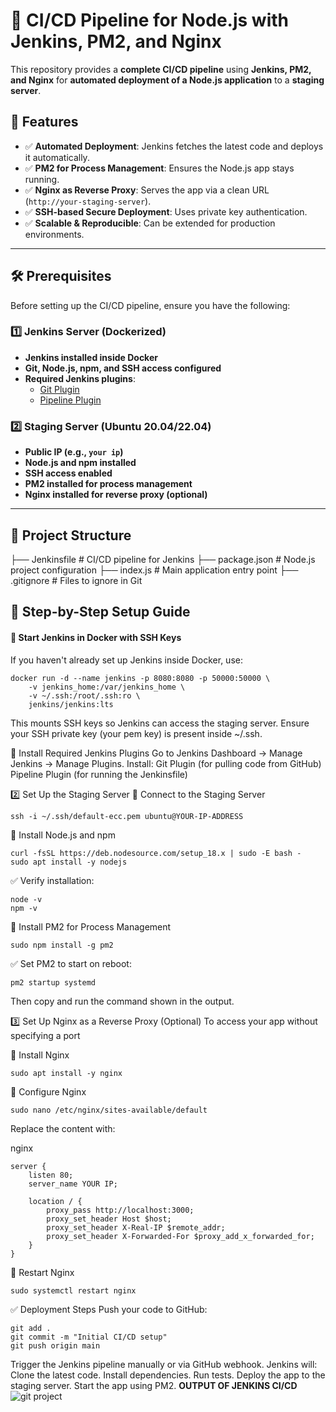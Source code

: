 # 🚀 CI/CD Pipeline for Node.js with Jenkins, PM2, and Nginx  

This repository provides a **complete CI/CD pipeline** using **Jenkins, PM2, and Nginx** for **automated deployment of a Node.js application** to a **staging server**.

## 📌 Features  
- ✅ **Automated Deployment**: Jenkins fetches the latest code and deploys it automatically.  
- ✅ **PM2 for Process Management**: Ensures the Node.js app stays running.  
- ✅ **Nginx as Reverse Proxy**: Serves the app via a clean URL (`http://your-staging-server`).  
- ✅ **SSH-based Secure Deployment**: Uses private key authentication.  
- ✅ **Scalable & Reproducible**: Can be extended for production environments.  

---

## 🛠 Prerequisites  
Before setting up the CI/CD pipeline, ensure you have the following:  

### **1️⃣ Jenkins Server (Dockerized)**
- **Jenkins installed inside Docker**  
- **Git, Node.js, npm, and SSH access configured**  
- **Required Jenkins plugins**:  
  - [Git Plugin](https://plugins.jenkins.io/git/)  
  - [Pipeline Plugin](https://plugins.jenkins.io/workflow-aggregator/)  

### **2️⃣ Staging Server (Ubuntu 20.04/22.04)**
- **Public IP (e.g., `your ip`)**  
- **Node.js and npm installed**  
- **SSH access enabled**  
- **PM2 installed for process management**  
- **Nginx installed for reverse proxy (optional)**  

---

## 📂 Project Structure  
├── Jenkinsfile # CI/CD pipeline for Jenkins 
├── package.json # Node.js project configuration 
├── index.js # Main application entry point 
├── .gitignore # Files to ignore in Git


## 🚀 Step-by-Step Setup Guide 

#### **🔹 Start Jenkins in Docker with SSH Keys**
If you haven't already set up Jenkins inside Docker, use:  
```
docker run -d --name jenkins -p 8080:8080 -p 50000:50000 \
    -v jenkins_home:/var/jenkins_home \
    -v ~/.ssh:/root/.ssh:ro \
    jenkins/jenkins:lts
```
This mounts SSH keys so Jenkins can access the staging server.
Ensure your SSH private key (your pem key) is present inside ~/.ssh.

🔹 Install Required Jenkins Plugins
Go to Jenkins Dashboard → Manage Jenkins → Manage Plugins.
Install:
Git Plugin (for pulling code from GitHub)
Pipeline Plugin (for running the Jenkinsfile)

2️⃣ Set Up the Staging Server
🔹 Connect to the Staging Server
```
ssh -i ~/.ssh/default-ecc.pem ubuntu@YOUR-IP-ADDRESS
```
🔹 Install Node.js and npm
```
curl -fsSL https://deb.nodesource.com/setup_18.x | sudo -E bash -
sudo apt install -y nodejs
```
✅ Verify installation:
```
node -v
npm -v
```

🔹 Install PM2 for Process Management
```
sudo npm install -g pm2
```

✅ Set PM2 to start on reboot:
```
pm2 startup systemd
```
Then copy and run the command shown in the output.

3️⃣ Set Up Nginx as a Reverse Proxy (Optional)
To access your app without specifying a port 

🔹 Install Nginx
```
sudo apt install -y nginx
```
🔹 Configure Nginx
```
sudo nano /etc/nginx/sites-available/default
```
Replace the content with:

nginx
```
server {
    listen 80;
    server_name YOUR IP;

    location / {
        proxy_pass http://localhost:3000;
        proxy_set_header Host $host;
        proxy_set_header X-Real-IP $remote_addr;
        proxy_set_header X-Forwarded-For $proxy_add_x_forwarded_for;
    }
}
```
🔹 Restart Nginx

```
sudo systemctl restart nginx
````
✅ Deployment Steps
Push your code to GitHub:
```
git add .
git commit -m "Initial CI/CD setup"
git push origin main
```
Trigger the Jenkins pipeline manually or via GitHub webhook.
Jenkins will:
Clone the latest code.
Install dependencies.
Run tests.
Deploy the app to the staging server.
Start the app using PM2.
**OUTPUT OF JENKINS CI/CD**
![git project](https://github.com/user-attachments/assets/c056a3ac-c7a2-41d0-abfa-7c0cb1af44f7)
